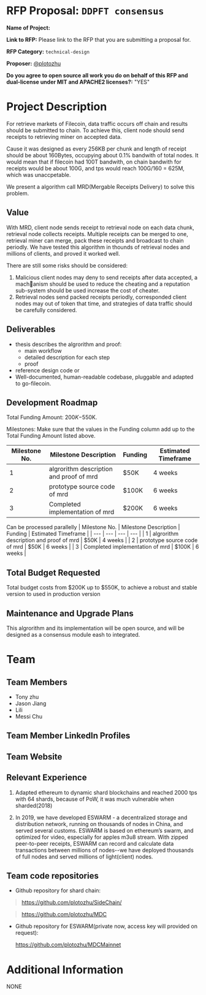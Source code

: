 # RFP Proposal: `DDPFT consensus`

**Name of Project:**

**Link to RFP:** Please link to the RFP that you are submitting a proposal for.

**RFP Category:**  `technical-design`

**Proposer:** [@plotozhu](https://github.com/plotozhu)

**Do you agree to open source all work you do on behalf of this RFP and dual-license under MIT and APACHE2 licenses?:**
"YES"

# Project Description
For retrieve markets of Filecoin, data traffic occurs off chain and results should be submitted to chain. To achieve this, client node should send receipts to retrieving miner on accepted data.

Cause it was designed as every 256KB per chunk and length of receipt should be about 160Bytes, occupying about 0.1% bandwith of total nodes. It would mean that if filecoin had 100T bandwith,  on chain bandwith for receipts  would be about 100G, and tps would reach 100G/160 = 625M, which was unaccpetable.

We present a algorithm call MRD(Mergable Receipts Delivery) to solve this problem.


## Value
With MRD, client node sends receipt to retrieval node on each data chunk, retrieval node collects receipts. Multiple receipts can be merged to one, retrieval miner can merge, pack these receipts and broadcast to chain periodly.
We have tested this algorithm in thounds of retrieval nodes and millions of clients, and proved it worked well.

There are still some risks should be considered:
1. Malicious client nodes may deny to send receipts after data accepted, a machanism should be used to reduce the cheating and a reputation sub-system should be used increase the cost of cheater.
2. Retrieval nodes send packed receipts periodly, corresponded client nodes may out of token that time, and strategies of data traffic should be carefully considered.


## Deliverables

* thesis describes the algrorithm and proof:
  * main workflow
  * detailed description for each step
  * proof
* reference design code or
* Well-documented, human-readable codebase, pluggable and adapted to go-filecoin.

## Development Roadmap

Total Funding Amount: $200K-$550K.

Milestones: Make sure that the values in the Funding column add up to the Total Funding Amount listed above.

| Milestone No. | Milestone Description | Funding | Estimated Timeframe |
| --- | --- | --- | --- |
| 1 | algrorithm description and proof of mrd | $50K | 4 weeks |
| 2 | prototype source code of mrd  | $100K | 6 weeks |
| 3 | Completed implementation of mrd | $200K | 6 weeks |

Can be processed parallelly
| Milestone No. | Milestone Description | Funding | Estimated Timeframe |
| --- | --- | --- | --- |
| 1 | algrorithm description and proof of mrd | $50K | 4 weeks |
| 2 | prototype source code of mrd  | $50K | 6 weeks |
| 3 | Completed implementation of mrd | $100K | 6 weeks |

## Total Budget Requested

Total budget costs from $200K up to $550K, to achieve a robust and stable version to used in production version

## Maintenance and Upgrade Plans

This algrorithm and its implementation will be open source, and will be designed as a consensus module eash to integrated.

# Team

## Team Members

- Tony zhu
- Jason Jiang
- Lili
- Messi Chu

## Team Member LinkedIn Profiles



## Team Website



## Relevant Experience

1. Adapted ethereum to dynamic shard blockchains and reached 2000 tps with 64 shards, because of PoW, it was much vulnerable when sharded(2018)


 2. In 2019, we have developed ESWARM - a decentralized storage and distribution network, running on thousands of nodes in China, and served several customs. ESWARM is based on ethereum’s swarm, and optimized for video, especially for apples m3u8 stream. With zipped peer-to-peer receipts, ESWARM can record and calculate data transactions between millions of nodes--we have deployed thousands of full nodes and served millions of light(client) nodes.




## Team code repositories

*	Github repository for shard chain:

>   https://github.com/plotozhu/SideChain/

>   https://github.com/plotozhu/MDC

* Github repository for ESWARM(private now, access key will provided on request):

  https://github.com/plotozhu/MDCMainnet

# Additional Information

NONE
